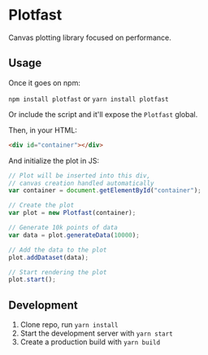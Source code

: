 # Plotfast

Canvas plotting library focused on performance.

## Usage

Once it goes on npm:

`npm install plotfast` or `yarn install plotfast`

Or include the script and it'll expose the `Plotfast` global.

Then, in your HTML:

```html
<div id="container"></div>
```

And initialize the plot in JS:

```javascript
// Plot will be inserted into this div,
// canvas creation handled automatically
var container = document.getElementById("container");

// Create the plot
var plot = new Plotfast(container);

// Generate 10k points of data
var data = plot.generateData(10000);

// Add the data to the plot
plot.addDataset(data);

// Start rendering the plot
plot.start();
```

## Development

1. Clone repo, run `yarn install`
2. Start the development server with `yarn start`
3. Create a production build with `yarn build`